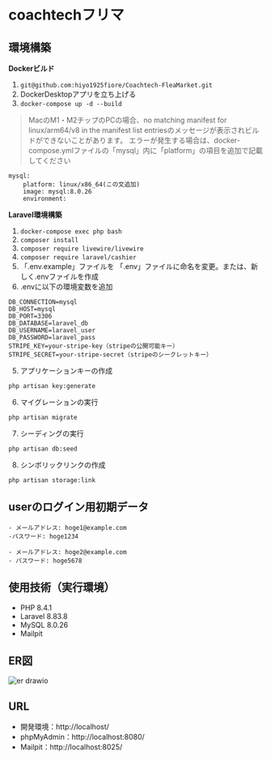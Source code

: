 # coachtechフリマ
## 環境構築
**Dockerビルド**
1. `git@github.com:hiyo1925fiore/Coachtech-FleaMarket.git`
2. DockerDesktopアプリを立ち上げる
3. `docker-compose up -d --build`
> MacのM1・M2チップのPCの場合、no matching manifest for linux/arm64/v8 in the manifest list entriesのメッセージが表示されビルドができないことがあります。 エラーが発生する場合は、docker-compose.ymlファイルの「mysql」内に「platform」の項目を追加で記載してください
```
mysql:
    platform: linux/x86_64(この文追加)
    image: mysql:8.0.26
    environment:
```
**Laravel環境構築**
1. `docker-compose exec php bash`
2. `composer install`
3. `composer require livewire/livewire`
4. `composer require laravel/cashier`
5. 「.env.example」ファイルを 「.env」ファイルに命名を変更。または、新しく.envファイルを作成
6. .envに以下の環境変数を追加
```
DB_CONNECTION=mysql
DB_HOST=mysql
DB_PORT=3306
DB_DATABASE=laravel_db
DB_USERNAME=laravel_user
DB_PASSWORD=laravel_pass
STRIPE_KEY=your-stripe-key（stripeの公開可能キー）
STRIPE_SECRET=your-stripe-secret（stripeのシークレットキー）
```
5. アプリケーションキーの作成
```
php artisan key:generate
```
6. マイグレーションの実行
```
php artisan migrate
```
7. シーディングの実行
```
php artisan db:seed
```
8. シンボリックリンクの作成
```
php artisan storage:link
```
## userのログイン用初期データ
```
- メールアドレス: hoge1@example.com
-パスワード: hoge1234
```
```
- メールアドレス: hoge2@example.com
- パスワード: hoge5678
```
## 使用技術（実行環境）
- PHP 8.4.1
- Laravel 8.83.8
- MySQL 8.0.26
- Mailpit
## ER図
![er drawio](https://github.com/user-attachments/assets/caf79233-d1e8-4ef4-96c1-22edc6fa7194)


## URL
- 開発環境：http://localhost/
- phpMyAdmin：http://localhost:8080/
- Mailpit：http://localhost:8025/
